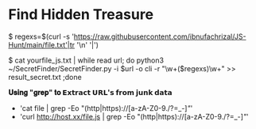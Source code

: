 # Find Hidden Treasure

$ regexs=$(curl -s 'https://raw.githubusercontent.com/ibnufachrizal/JS-Hunt/main/file.txt'|tr '\n' '|')

$ cat yourfile_js.txt | while read url; do python3 ~/SecretFinder/SecretFinder.py -i $url -o cli -r "\w+($regexs)\w+" >> result_secret.txt ;done

**𝐔𝐬𝐢𝐧𝐠 "𝐠𝐫𝐞𝐩" 𝐭𝐨 𝗘𝘅𝘁𝗿𝗮𝗰𝘁 𝗨𝗥𝗟'𝘀 𝗳𝗿𝗼𝗺 𝗷𝘂𝗻𝗸 𝗱𝗮𝘁𝗮**

* 'cat file | grep -Eo "(http|https)://[a-zA-Z0-9./?=_-]*"*'
* 'curl http://host.xx/file.js | grep -Eo "(http|https)://[a-zA-Z0-9./?=_-]*"*'
